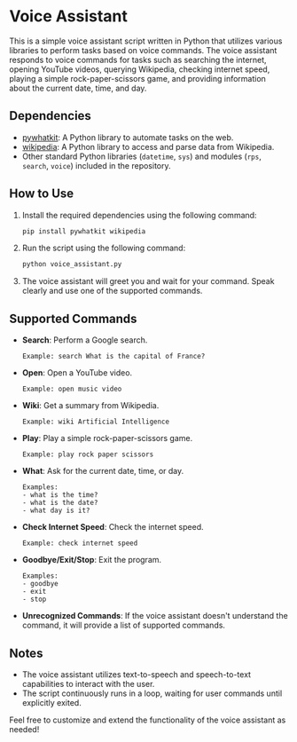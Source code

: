 # Voice Assistant

This is a simple voice assistant script written in Python that utilizes various libraries to perform tasks based on voice commands. The voice assistant responds to voice commands for tasks such as searching the internet, opening YouTube videos, querying Wikipedia, checking internet speed, playing a simple rock-paper-scissors game, and providing information about the current date, time, and day.

## Dependencies

- [pywhatkit](https://github.com/Ankit404butfound/PyWhatKit): A Python library to automate tasks on the web.
- [wikipedia](https://github.com/goldsmith/Wikipedia): A Python library to access and parse data from Wikipedia.
- Other standard Python libraries (`datetime`, `sys`) and modules (`rps`, `search`, `voice`) included in the repository.

## How to Use

1. Install the required dependencies using the following command:
    ```bash
    pip install pywhatkit wikipedia
    ```

2. Run the script using the following command:
    ```bash
    python voice_assistant.py
    ```

3. The voice assistant will greet you and wait for your command. Speak clearly and use one of the supported commands.

## Supported Commands

- **Search**: Perform a Google search.
  ```
  Example: search What is the capital of France?
  ```

- **Open**: Open a YouTube video.
  ```
  Example: open music video
  ```

- **Wiki**: Get a summary from Wikipedia.
  ```
  Example: wiki Artificial Intelligence
  ```

- **Play**: Play a simple rock-paper-scissors game.
  ```
  Example: play rock paper scissors
  ```

- **What**: Ask for the current date, time, or day.
  ```
  Examples:
  - what is the time?
  - what is the date?
  - what day is it?
  ```

- **Check Internet Speed**: Check the internet speed.
  ```
  Example: check internet speed
  ```

- **Goodbye/Exit/Stop**: Exit the program.
  ```
  Examples:
  - goodbye
  - exit
  - stop
  ```

- **Unrecognized Commands**: If the voice assistant doesn't understand the command, it will provide a list of supported commands.

## Notes

- The voice assistant utilizes text-to-speech and speech-to-text capabilities to interact with the user.
- The script continuously runs in a loop, waiting for user commands until explicitly exited.

Feel free to customize and extend the functionality of the voice assistant as needed!
